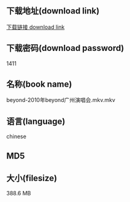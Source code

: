 ## 下载地址(download link)
[下载链接 download link](https://voluble-croquembouche-d321dc.netlify.app/?s=beyond-2010%E5%B9%B4beyond%E5%B9%BF%E5%B7%9E%E6%BC%94%E5%94%B1%E4%BC%9A.mkv)

## 下载密码(download password)
1411

## 名称(book name)
beyond-2010年beyond广州演唱会.mkv.mkv

## 语言(language)
chinese

## MD5


## 大小(filesize)
388.6 MB
